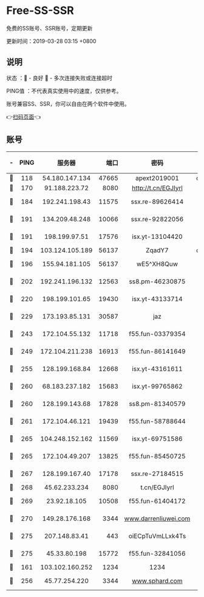 # Free-SS-SSR

免费的SS账号、SSR账号，定期更新

更新时间：2019-03-28 03:15 +0800

## 说明

状态     ：🙂 - 良好 🙁 - 多次连接失败或连接超时

PING值   ：不代表真实使用中的速度，仅供参考。

账号兼容SS、SSR，你可以自由在两个软件中使用。

👉[扫码页面](https://liesauer.github.io/Free-SS-SSR/)👈

## 账号

|-|PING|服务器|端口|密码|加密方式|区域|
|:----:|:----:|:-----:|-----:|:----:|:----:|:----:|
|🙂|118|54.180.147.134|47665|apext2019001|chacha20|KR|
|🙂|170|91.188.223.72|8080|http://t.cn/EGJIyrl|rc4-md5|RU|
|🙂|184|192.241.198.43|11575|ssx.re-89626414|aes-256-cfb|US|
|🙂|191|134.209.48.248|10066|ssx.re-92822056|aes-256-cfb|US|
|🙂|191|198.199.97.51|17576|isx.yt-13104420|aes-256-cfb|US|
|🙂|194|103.124.105.189|56137|ZqadY7|chacha20|US|
|🙂|196|155.94.181.105|56137|wE5^XH8Quw|aes-256-cfb|US|
|🙂|202|192.241.196.132|12563|ss8.pm-46230875|aes-256-cfb|US|
|🙂|220|198.199.101.65|19430|isx.yt-43133714|aes-256-cfb|US|
|🙂|229|173.193.85.131|30587|jaz|aes-256-cfb|US|
|🙂|243|172.104.55.132|11718|f55.fun-03379354|aes-256-cfb|SG|
|🙂|249|172.104.211.238|16913|f55.fun-86141649|aes-256-cfb|US|
|🙂|255|128.199.168.84|12668|isx.yt-43161611|aes-256-cfb|SG|
|🙂|260|68.183.237.182|15683|isx.yt-99765862|aes-256-cfb|SG|
|🙂|260|128.199.143.68|17828|ss8.pm-81340579|aes-256-cfb|SG|
|🙂|261|172.104.46.121|19439|f55.fun-58788644|aes-256-cfb|SG|
|🙂|265|104.248.152.162|11569|isx.yt-69751586|aes-256-cfb|SG|
|🙂|265|172.104.49.207|13825|f55.fun-85450725|aes-256-cfb|SG|
|🙂|267|128.199.167.40|17178|ssx.re-27184515|aes-256-cfb|SG|
|🙂|268|45.62.233.234|8080|t.cn/EGJIyrl|rc4-md5|CA|
|🙂|269|23.92.18.105|10508|f55.fun-61404172|aes-256-cfb|US|
|🙂|270|149.28.176.168|3344|www.darrenliuwei.com|aes-256-cfb|AU|
|🙂|275|207.148.83.41|443|oiECpTuVmLLxk4Ts|aes-256-cfb|AU|
|🙂|275|45.33.80.198|15772|f55.fun-32841056|aes-256-cfb|US|
|🙂|161|103.102.160.252|1234|1234|rc4-md5|JP|
|🙂|256|45.77.254.220|3344|www.sphard.com|aes-256-cfb|SG|

